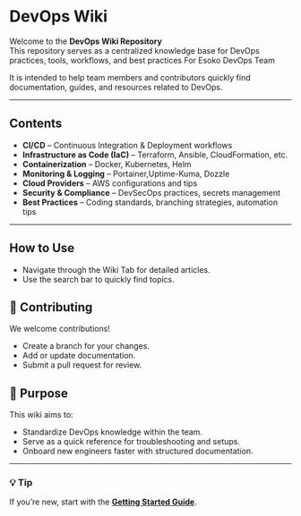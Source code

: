 # DevOps Wiki

Welcome to the **DevOps Wiki Repository**   
This repository serves as a centralized knowledge base for DevOps practices, tools, workflows, and best practices For Esoko DevOps Team  

It is intended to help team members and contributors quickly find documentation, guides, and resources related to DevOps.

---

## Contents
- **CI/CD** – Continuous Integration & Deployment workflows
- **Infrastructure as Code (IaC)** – Terraform, Ansible, CloudFormation, etc.
- **Containerization** – Docker, Kubernetes, Helm
- **Monitoring & Logging** – Portainer,Uptime-Kuma, Dozzle
- **Cloud Providers** – AWS configurations and tips
- **Security & Compliance** – DevSecOps practices, secrets management
- **Best Practices** – Coding standards, branching strategies, automation tips

---

##  How to Use
- Navigate through the Wiki Tab for detailed articles.
- Use the search bar to quickly find topics.


## 🤝 Contributing
We welcome contributions!  
- Create a branch for your changes.
- Add or update documentation.
- Submit a pull request for review.

## 📌 Purpose
This wiki aims to:
- Standardize DevOps knowledge within the team.
- Serve as a quick reference for troubleshooting and setups.
- Onboard new engineers faster with structured documentation.

---



### 💡 Tip
If you’re new, start with the **[Getting Started Guide](../../wiki/Getting-Started)**.
